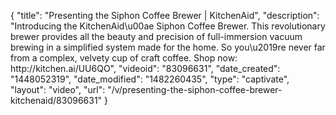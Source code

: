 {
    "title": "Presenting the Siphon Coffee Brewer | KitchenAid",
    "description": "Introducing the KitchenAid\u00ae Siphon Coffee Brewer. This revolutionary brewer provides all the beauty and precision of full-immersion vacuum brewing in a simplified system made for the home. So you\u2019re never far from a complex, velvety cup of craft coffee. Shop now: http:\/\/kitchen.ai\/UU6QO",
    "videoid": "83096631",
    "date_created": "1448052319",
    "date_modified": "1482260435",
    "type": "captivate",
    "layout": "video",
    "url": "\/v\/presenting-the-siphon-coffee-brewer-kitchenaid\/83096631"
}